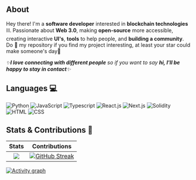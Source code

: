## About

Hey there! I'm a **software developer** interested in **blockchain technologies**⛓. Passionate about **Web 3.0**, making **open-source** more accessible, creating interactive **UI's**, **tools** to help people, and **building a community**. Do :star2: my repository if you find my project interesting, at least your star could make someone's day:pray:
<br>

<em>✨<b>I love connecting with different people</b> so if you want to say <b>hi, I'll be happy to stay in contact</b>✨</em>


## Languages 💻

![Python](http://img.shields.io/badge/-Python-3776AB?style=plastic-square&logo=python&logoColor=ffffff)
![JavaScript](https://img.shields.io/badge/-JavaScript-%23F7DF1C?style=plastic-square&logo=javascript&logoColor=000000&labelColor=%23F7DF1C&color=%23FFCE5A)
![Typescript](https://img.shields.io/badge/TypeScript-007ACC?style=plastic-square&logo=typescript&logoColor=white)
![React.js](https://img.shields.io/badge/-React.js-61DAFB?style=plastic-square&logo=react&logoColor=ffffff)
![Next.js](https://img.shields.io/badge/-Next.js-fff?style=plastic-square&logo=next.js&logoColor=ffffff)
![Solidity](http://img.shields.io/badge/-Solidity-5B4638?style=plastic-square&logo=solidity&logoColor=ffffff)
![HTML](https://img.shields.io/badge/-HTML5-%23E44D27?style=plastic-square&logo=html5&logoColor=ffffff)
![CSS](https://img.shields.io/badge/-CSS3-%231572B6?style=plastic-square&logo=css3)


## Stats & Contributions 🧱

Stats             |  Contributions
:-------------------------:|:-------------------------:
[![](https://github-readme-stats.vercel.app/api?username=chrisstef&theme=radical)](https://github.com/chrisstef/github-readme-stats)  |  [![GitHub Streak](http://github-readme-streak-stats.herokuapp.com?user=chrisstef&theme=radical)](https://git.io/streak-stats)

[![Activity graph](https://github-readme-activity-graph.vercel.app/graph?username=chrisstef&bg_color=141321&color=d83b7d&line=f8d847&point=a9fef7&area=true&hide_border=true)](https://github.com/ashutosh00710/github-readme-activity-graph)
